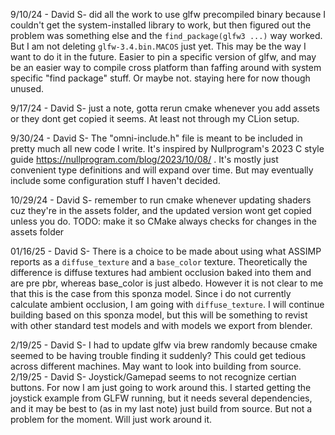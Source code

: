 9/10/24 - David S- did all the work to use glfw precompiled binary because I couldn't get the system-installed 
library to work, but then figured out the problem was something else and the `find_package(glfw3 ...)` way worked. 
But I am not deleting `glfw-3.4.bin.MACOS` just yet. This may be the way I want to do it in the future. Easier to 
pin a specific version of glfw, and may be an easier way to compile cross platform than faffing around with system 
specific "find package" stuff. Or maybe not. staying here for now though unused.

9/17/24 - David S- just a note, gotta rerun cmake whenever you add assets or they dont get copied it seems. At least 
not through my CLion setup. 

9/30/24 - David S- The "omni-include.h" file is meant to be included in pretty much all new code I write. It's inspired 
by Nullprogram's 2023 C style guide https://nullprogram.com/blog/2023/10/08/ . It's mostly just convenient type 
definitions and will expand over time. But may eventually include some configuration stuff I haven't decided.

10/29/24 - David S- remember to run cmake whenever updating shaders cuz they're in the assets folder, and the 
updated version wont get copied unless you do. 
TODO: make it so CMake always checks for changes in the assets folder

01/16/25 - David S- There is a choice to be made about using what ASSIMP reports as a `diffuse_texture` and a `base_color` texture. Theoretically the difference is diffuse textures had ambient occlusion baked into them and are pre pbr, whereas base_color is just albedo. However it is not clear to me that this is the case from this sponza model. Since i do not currently calculate ambient occlusion, I am going with `diffuse_texture`. I will continue building based on this sponza model, but this will be something to revist with other standard test models and with models we export from blender. 

2/19/25 - David S- I had to update glfw via brew randomly because cmake seemed to be having trouble finding it suddenly? This could get tedious across different machines. May want to look into building from source.
2/19/25 - David S- Joystick/Gamepad seems to not recognize certian buttons. For now I am just going to work around this. I started getting the joystick example from GLFW running, but it needs several dependencies, and it may be best to (as in my last note) just build from source. But not a problem for the moment. Will just work around it. 